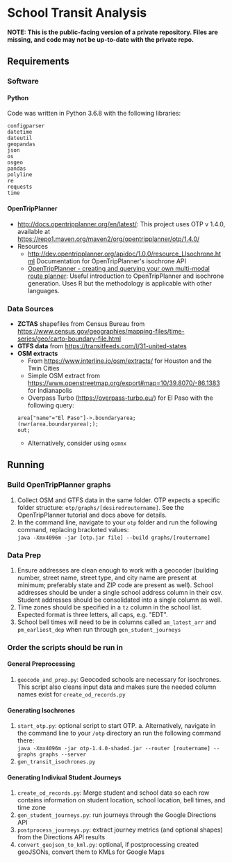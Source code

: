 # School Transit Analysis

**NOTE: This is the public-facing version of a private repository. Files are missing, and code may not be up-to-date with the private repo.**

## Requirements
### Software
#### Python
Code was written in Python 3.6.8 with the following libraries:
```
configparser
datetime
dateutil
geopandas
json
os
osgeo
pandas
polyline
re
requests
time
```

#### OpenTripPlanner
* http://docs.opentripplanner.org/en/latest/: This project uses OTP v 1.4.0, available at https://repo1.maven.org/maven2/org/opentripplanner/otp/1.4.0/
* Resources
  * http://dev.opentripplanner.org/apidoc/1.0.0/resource_LIsochrone.html Documentation for OpenTripPlanner's isochrone API
  * [OpenTripPlanner - creating and querying your own multi-modal route planner](https://www.researchgate.net/publication/321110774_OpenTripPlanner_-_creating_and_querying_your_own_multi-modal_route_planner): Useful introduction to OpenTripPlanner and isochrone generation. Uses R but the methodology is applicable with other languages.

### Data Sources
* **ZCTAS** shapefiles from Census Bureau from https://www.census.gov/geographies/mapping-files/time-series/geo/carto-boundary-file.html
* **GTFS data** from https://transitfeeds.com/l/31-united-states
* **OSM extracts**
  * From https://www.interline.io/osm/extracts/ for Houston and the Twin Cities
  * Simple OSM extract from https://www.openstreetmap.org/export#map=10/39.8070/-86.1383 for Indianapolis
  * Overpass Turbo (https://overpass-turbo.eu/) for El Paso with the following query:
  ```
  area["name"="El Paso"]->.boundaryarea;
  (nwr(area.boundaryarea););
  out;
  ```
   * Alternatively, consider using `osmnx` 
 
## Running
### Build OpenTripPlanner graphs
1. Collect OSM and GTFS data in the same folder. OTP expects a specific folder structure: `otp/graphs/[desiredroutername]`. See the OpenTripPlanner tutorial and docs above for details.
2. In the command line, navigate to your `otp` folder and run the following command, replacing bracketed values:  
`java -Xmx4096m -jar [otp.jar file] --build graphs/[routername]`


### Data Prep
1. Ensure addresses are clean enough to work with a geocoder (building number, street name, street type, and city name are present at minimum; preferably state and ZIP code are present as well). School addresses should be under a single school address column in their csv. Student addresses should be consolidated into a single column as well.
2. Time zones should be specified in a `tz` column in the school list. Expected format is three letters, all caps, e.g. "EDT".
3. School bell times will need to be in columns called `am_latest_arr` and `pm_earliest_dep` when run through `gen_student_journeys`

### Order the scripts should be run in
#### General Preprocessing
1. `geocode_and_prep.py`: Geocoded schools are necessary for isochrones. This script also cleans input data and makes sure the needed column names exist for `create_od_records.py`

#### Generating Isochrones
1. `start_otp.py`: optional script to start OTP.
  a. Alternatively, navigate in the command line to your `/otp` directory an run the following command there:  
    `java -Xmx4096m -jar otp-1.4.0-shaded.jar --router [routername] --graphs graphs --server`
2. `gen_transit_isochrones.py`

#### Generating Indiviual Student Journeys
1. `create_od_records.py`: Merge student and school data so each row contains information on student location, school location, bell times, and time zone
2. `gen_student_journeys.py`: run journeys through the Google Directions API
3. `postprocess_journeys.py`: extract journey metrics (and optional shapes) from the Directions API results
4. `convert_geojson_to_kml.py`: optional, if postprocessing created geoJSONs, convert them to KMLs for Google Maps
